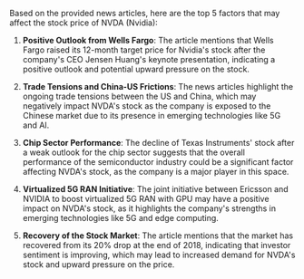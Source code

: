 Based on the provided news articles, here are the top 5 factors that may affect the stock price of NVDA (Nvidia):

1. **Positive Outlook from Wells Fargo**: The article mentions that Wells Fargo raised its 12-month target price for Nvidia's stock after the company's CEO Jensen Huang's keynote presentation, indicating a positive outlook and potential upward pressure on the stock.

2. **Trade Tensions and China-US Frictions**: The news articles highlight the ongoing trade tensions between the US and China, which may negatively impact NVDA's stock as the company is exposed to the Chinese market due to its presence in emerging technologies like 5G and AI.

3. **Chip Sector Performance**: The decline of Texas Instruments' stock after a weak outlook for the chip sector suggests that the overall performance of the semiconductor industry could be a significant factor affecting NVDA's stock, as the company is a major player in this space.

4. **Virtualized 5G RAN Initiative**: The joint initiative between Ericsson and NVIDIA to boost virtualized 5G RAN with GPU may have a positive impact on NVDA's stock, as it highlights the company's strengths in emerging technologies like 5G and edge computing.

5. **Recovery of the Stock Market**: The article mentions that the market has recovered from its 20% drop at the end of 2018, indicating that investor sentiment is improving, which may lead to increased demand for NVDA's stock and upward pressure on the price.